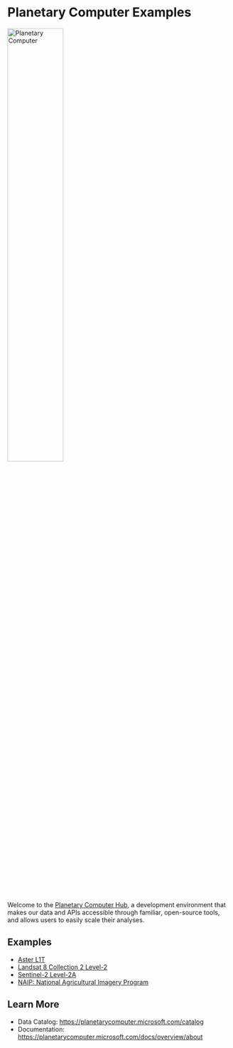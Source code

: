 # Planetary Computer Examples

<img src="https://planetarycomputer.microsoft.com/images/planet-sunrise-wide@1.jpg" alt="Planetary Computer" width="50%"/>

Welcome to the [Planetary Computer Hub](http://planetarycomputer.microsoft.com/compute), a development environment that makes our data and APIs accessible through familiar, open-source tools, and allows users to easily scale their analyses.

## Examples

* [Aster L1T](datasets/aster-l1t/aster-l1t-example.ipynb)
* [Landsat 8 Collection 2 Level-2](datasets/landsat-8-c2-l2/landsat-8-c2-l2-example.ipynb)
* [Sentinel-2 Level-2A](datasets/naip/naip-example.ipynb)
* [NAIP: National Agricultural Imagery Program](datasets/sentinel-2-l2a/sentinel-2-l2a-example.ipynb)

## Learn More

* Data Catalog: https://planetarycomputer.microsoft.com/catalog
* Documentation: https://planetarycomputer.microsoft.com/docs/overview/about
